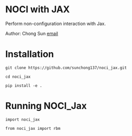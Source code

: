 NOCI with JAX
=============

Perform non-configuration interaction with Jax.

Author: Chong Sun [email](sunchong137@gmail.com)
# Installation
`git clone https://github.com/sunchong137/noci_jax.git`

`cd noci_jax`

`pip install -e .`

# Running NOCI_Jax
`import noci_jax`

`from noci_jax import rbm`
